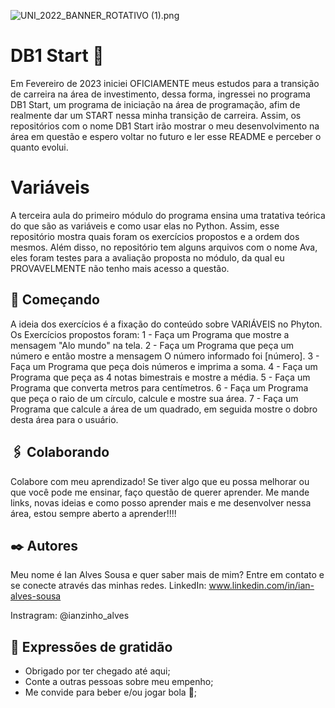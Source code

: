 ![UNI_2022_BANNER_ROTATIVO (1).png](https://github.com/ianzinhoalves/Imagens-DB1-Start/blob/4c9132589ac99ba3a7b7f68296e0eb6b8d2b5071/UNI_2022_BANNER_ROTATIVO%20(1).png)

# DB1 Start 🚀

Em Fevereiro de 2023 iniciei OFICIAMENTE meus estudos para a transição de carreira na área de investimento, dessa forma, ingressei no programa DB1 Start, um programa de iniciação na área de programação, afim de realmente dar um START nessa minha transição de carreira.
Assim, os repositórios com o nome DB1 Start irão mostrar o meu desenvolvimento na área em questão e espero voltar no futuro e ler esse README e perceber o quanto evolui.

# Variáveis

A terceira aula do primeiro módulo do programa ensina uma tratativa teórica do que são as variáveis e como usar elas no Python. Assim, esse repositório mostra quais foram os exercícios propostos e a ordem dos mesmos.
Além disso, no repositório tem alguns arquivos com o nome Ava, eles foram testes para a avaliação proposta no módulo, da qual eu PROVAVELMENTE não tenho mais acesso a questão.

## 🚀 Começando

A ideia dos exercícios é a fixação do conteúdo sobre VARIÁVEIS no Phyton.
Os Exercícios propostos foram:
1 - Faça um Programa que mostre a mensagem "Alo mundo" na tela.
2 - Faça um Programa que peça um número e então mostre a mensagem O número informado foi [número].
3 - Faça um Programa que peça dois números e imprima a soma.
4 - Faça um Programa que peça as 4 notas bimestrais e mostre a média.
5 - Faça um Programa que converta metros para centímetros.
6 - Faça um Programa que peça o raio de um círculo, calcule e mostre sua área.
7 - Faça um Programa que calcule a área de um quadrado, em seguida mostre o dobro desta área para o usuário.

## 🖇️ Colaborando

Colabore com meu aprendizado! Se tiver algo que eu possa melhorar ou que você pode me ensinar, faço questão de querer aprender. Me mande links, novas ideias e como posso aprender mais e me desenvolver nessa área, estou sempre aberto a aprender!!!!

## ✒️ Autores

Meu nome é Ian Alves Sousa e quer saber mais de mim? Entre em contato e se conecte através das minhas redes.
LinkedIn: www.linkedin.com/in/ian-alves-sousa

Instragram: @ianzinho_alves

## 🎁 Expressões de gratidão

* Obrigado por ter chegado até aqui;
* Conte a outras pessoas sobre meu empenho;
* Me convide para beber e/ou jogar bola 🍺;
